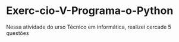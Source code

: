 # Exerc-cio-V-Programa-o-Python
Nessa atividade do urso Técnico em informática, realizei cercade 5 questões
